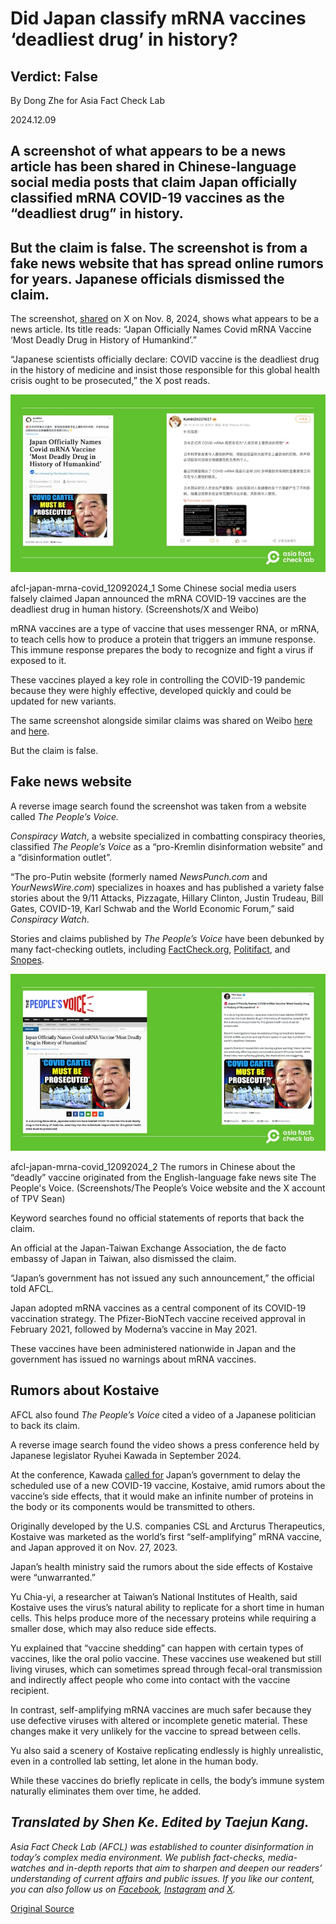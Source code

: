 # Did Japan classify mRNA vaccines ‘deadliest drug’ in history?

## Verdict: False

By Dong Zhe for Asia Fact Check Lab

2024.12.09

## A screenshot of what appears to be a news article has been shared in Chinese-language social media posts that claim Japan officially classified mRNA COVID-19 vaccines as the “deadliest drug” in history.

## But the claim is false. The screenshot is from a fake news website that has spread online rumors for years. Japanese officials dismissed the claim.

The screenshot, [shared](https://archive.ph/iR4GU) on X on Nov. 8, 2024, shows what appears to be a news article. Its title reads: “Japan Officially Names Covid mRNA Vaccine ‘Most Deadly Drug in History of Humankind’.”

“Japanese scientists officially declare: COVID vaccine is the deadliest drug in the history of medicine and insist those responsible for this global health crisis ought to be prosecuted,” the X post reads.

![Some Chinese social media users falsely claimed Japan announced the mRNA COVID-19 vaccines are the deadliest drug in human history.](images/B6T6627TMNEEXADQGBSK3J5EPI.png)

afcl-japan-mrna-covid\_12092024\_1 Some Chinese social media users falsely claimed Japan announced the mRNA COVID-19 vaccines are the deadliest drug in human history. (Screenshots/X and Weibo)

mRNA vaccines are a type of vaccine that uses messenger RNA, or mRNA, to teach cells how to produce a protein that triggers an immune response. This immune response prepares the body to recognize and fight a virus if exposed to it.

These vaccines played a key role in controlling the COVID-19 pandemic because they were highly effective, developed quickly and could be updated for new variants.

The same screenshot alongside similar claims was shared on Weibo [here](https://archive.ph/mJZFk) and [here](https://archive.ph/xtkQC).

But the claim is false.

## Fake news website

A reverse image search found the screenshot was taken from a website called *The People’s Voice.*

*Conspiracy Watch*, a website specialized in combatting conspiracy theories, classified *The People’s Voice* as a “pro-Kremlin disinformation website” and a “disinformation outlet”.

“The pro-Putin website (formerly named *NewsPunch.com* and *YourNewsWire.com*) specializes in hoaxes and has published a variety false stories about the 9/11 Attacks, Pizzagate, Hillary Clinton, Justin Trudeau, Bill Gates, COVID-19, Karl Schwab and the World Economic Forum,” said *Conspiracy Watch*.

Stories and claims published by *The People’s Voice* have been debunked by many fact-checking outlets, including [FactCheck.org](http://factcheck.org), [Politifact](https://www.politifact.com/personalities/yournewswirecom/), and [Snopes](https://www.snopes.com/tag/your-news-wire/).

![The rumors in Chinese about the “deadly” vaccine originated from the English-language fake news site The People's Voice.](images/HVWHOZ6BDZHMFNI5LFCVXOFGTI.png)

afcl-japan-mrna-covid\_12092024\_2 The rumors in Chinese about the “deadly” vaccine originated from the English-language fake news site The People's Voice. (Screenshots/The People’s Voice website and the X account of TPV Sean)

Keyword searches found no official statements of reports that back the claim.

An official at the Japan-Taiwan Exchange Association, the de facto embassy of Japan in Taiwan, also dismissed the claim.

“Japan’s government has not issued any such announcement,” the official told AFCL.

Japan adopted mRNA vaccines as a central component of its COVID-19 vaccination strategy. The Pfizer-BioNTech vaccine received approval in February 2021, followed by Moderna’s vaccine in May 2021.

These vaccines have been administered nationwide in Japan and the government has issued no warnings about mRNA vaccines.

## Rumors about Kostaive

AFCL also found *The People’s Voice* cited a video of a Japanese politician to back its claim.

A reverse image search found the video shows a press conference held by Japanese legislator Ryuhei Kawada in September 2024.

At the conference, Kawada [called for](https://ameblo.jp/kawada-ryuhei/entry-12867328481.html) Japan’s government to delay the scheduled use of a new COVID-19 vaccine, Kostaive, amid rumors about the vaccine’s side effects, that it would make an infinite number of proteins in the body or its components would be transmitted to others.

Originally developed by the U.S. companies CSL and Arcturus Therapeutics, Kostaive was marketed as the world’s first “self-amplifying” mRNA vaccine, and Japan approved it on Nov. 27, 2023.

Japan’s health ministry said the rumors about the side effects of Kostaive were “unwarranted.”

Yu Chia-yi, a researcher at Taiwan’s National Institutes of Health, said Kostaive uses the virus’s natural ability to replicate for a short time in human cells. This helps produce more of the necessary proteins while requiring a smaller dose, which may also reduce side effects.

Yu explained that “vaccine shedding” can happen with certain types of vaccines, like the oral polio vaccine. These vaccines use weakened but still living viruses, which can sometimes spread through fecal-oral transmission and indirectly affect people who come into contact with the vaccine recipient.

In contrast, self-amplifying mRNA vaccines are much safer because they use defective viruses with altered or incomplete genetic material. These changes make it very unlikely for the vaccine to spread between cells.

Yu also said a scenery of Kostaive replicating endlessly is highly unrealistic, even in a controlled lab setting, let alone in the human body.

While these vaccines do briefly replicate in cells, the body’s immune system naturally eliminates them over time, he added.

## *Translated by Shen Ke. Edited by Taejun Kang.*

*Asia Fact Check Lab (AFCL) was established to counter disinformation in today’s complex media environment. We publish fact-checks, media-watches and in-depth reports that aim to sharpen and deepen our readers’ understanding of current affairs and public issues. If you like our content, you can also follow us on* [*Facebook*](https://www.facebook.com/asiafactchecklabcn)*,* [*Instagram*](https://www.instagram.com/asiafactchecklab/) *and* [*X*](https://twitter.com/AFCL_eng)*.*



[Original Source](https://www.rfa.org/english/factcheck/2024/12/09/afcl-japan-mrna-vaccine-covid/)